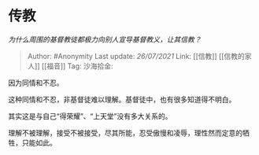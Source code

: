# 传教
*为什么周围的基督教徒都极力向别人宣导基督教义，让其信教？*

> Author: #Anonymity
> Last update: *26/07/2021*
> Link: [[信教]] [[信教的家人]]   [[福音]]
> Tag:
> 沙海拾金:

因为同情和不忍。

这种同情和不忍，非基督徒难以理解。基督徒中，也有很多知道得不明白。

其实这是与自己“得荣耀”、“上天堂”没有多大关系的。

理解不被理解，接受不被接受，尽其所能，忍受傲慢和凌辱，理性然而定意的牺牲，只能如此。
